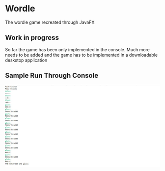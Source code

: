 # Wordle
The wordle game recreated through JavaFX
## Work in progress
So far the game has been only implemented in the console. Much more needs to be added and the game has to be implemented in a downloadable deskstop application
## Sample Run Through Console
![image](sampleRun/ConsoleRun.jpg)
